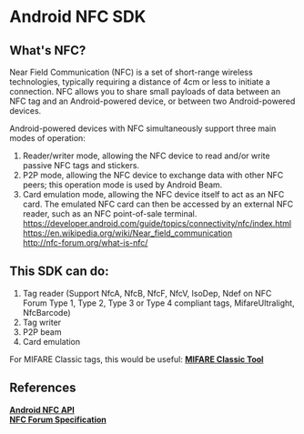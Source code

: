 # Android NFC SDK

## What's NFC?

Near Field Communication (NFC) is a set of short-range wireless technologies, typically requiring a distance of 4cm or less to initiate a connection. NFC allows you to share small payloads of data between an NFC tag and an Android-powered device, or between two Android-powered devices.

Android-powered devices with NFC simultaneously support three main modes of operation:
1. Reader/writer mode, allowing the NFC device to read and/or write passive NFC tags and stickers.
2. P2P mode, allowing the NFC device to exchange data with other NFC peers; this operation mode is used by Android Beam.
3. Card emulation mode, allowing the NFC device itself to act as an NFC card. The emulated NFC card can then be accessed by an external NFC reader, such as an NFC point-of-sale terminal. <br>
https://developer.android.com/guide/topics/connectivity/nfc/index.html  <br>
https://en.wikipedia.org/wiki/Near_field_communication  <br>
http://nfc-forum.org/what-is-nfc/  <br>

## This SDK can do:

1. Tag reader 
(Support NfcA, NfcB, NfcF, NfcV, IsoDep, Ndef on NFC Forum Type 1, Type 2, Type 3 or Type 4 compliant tags, MifareUltralight, NfcBarcode)
2. Tag writer
3. P2P beam
4. Card emulation

For MIFARE Classic tags, this would be useful: **[MIFARE Classic Tool](https://github.com/ikarus23/MifareClassicTool)**  <br>

## References

**[Android NFC API](https://developer.android.com/reference/android/nfc/package-summary.html)**  <br>
**[NFC Forum Specification](http://nfc-forum.org/our-work/specifications-and-application-documents/specifications/)**  <br>
